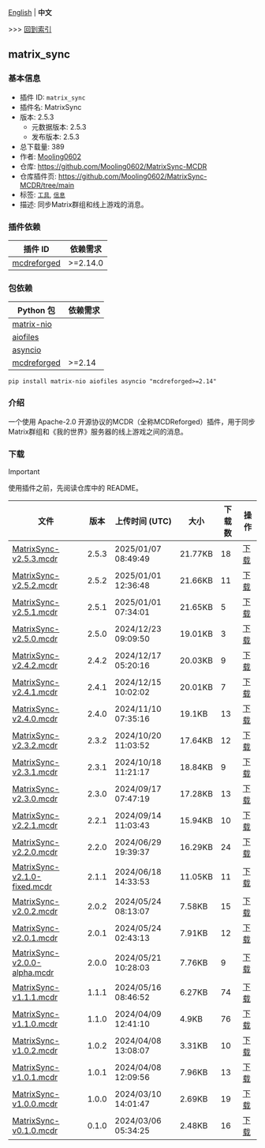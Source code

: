 [English](readme.md) | **中文**

\>\>\> [回到索引](/readme-zh_cn.md)

## matrix_sync

### 基本信息

- 插件 ID: `matrix_sync`
- 插件名: MatrixSync
- 版本: 2.5.3
  - 元数据版本: 2.5.3
  - 发布版本: 2.5.3
- 总下载量: 389
- 作者: [Mooling0602](https://github.com/Mooling0602)
- 仓库: https://github.com/Mooling0602/MatrixSync-MCDR
- 仓库插件页: https://github.com/Mooling0602/MatrixSync-MCDR/tree/main
- 标签: [`工具`](/labels/tool/readme-zh_cn.md), [`信息`](/labels/information/readme-zh_cn.md)
- 描述: 同步Matrix群组和线上游戏的消息。

### 插件依赖

| 插件 ID | 依赖需求 |
| --- | --- |
| [mcdreforged](https://github.com/Fallen-Breath/MCDReforged) | \>=2.14.0 |

### 包依赖

| Python 包 | 依赖需求 |
| --- | --- |
| [matrix-nio](https://pypi.org/project/matrix-nio) |  |
| [aiofiles](https://pypi.org/project/aiofiles) |  |
| [asyncio](https://pypi.org/project/asyncio) |  |
| [mcdreforged](https://pypi.org/project/mcdreforged) | \>=2.14 |

```
pip install matrix-nio aiofiles asyncio "mcdreforged>=2.14"
```

### 介绍

一个使用 Apache-2.0 开源协议的MCDR（全称MCDReforged）插件，用于同步Matrix群组和《我的世界》服务器的线上游戏之间的消息。

### 下载

> [!IMPORTANT]
> 使用插件之前，先阅读仓库中的 README。

| 文件 | 版本 | 上传时间 (UTC) | 大小 | 下载数 | 操作 |
| --- | --- | --- | --- | --- | --- |
| [MatrixSync-v2.5.3.mcdr](https://github.com/Mooling0602/MatrixSync-MCDR/releases/tag/2.5.3) | 2.5.3 | 2025/01/07 08:49:49 | 21.77KB | 18 | [下载](https://github.com/Mooling0602/MatrixSync-MCDR/releases/download/2.5.3/MatrixSync-v2.5.3.mcdr) |
| [MatrixSync-v2.5.2.mcdr](https://github.com/Mooling0602/MatrixSync-MCDR/releases/tag/2.5.2) | 2.5.2 | 2025/01/01 12:36:48 | 21.66KB | 11 | [下载](https://github.com/Mooling0602/MatrixSync-MCDR/releases/download/2.5.2/MatrixSync-v2.5.2.mcdr) |
| [MatrixSync-v2.5.1.mcdr](https://github.com/Mooling0602/MatrixSync-MCDR/releases/tag/2.5.1) | 2.5.1 | 2025/01/01 07:34:01 | 21.65KB | 5 | [下载](https://github.com/Mooling0602/MatrixSync-MCDR/releases/download/2.5.1/MatrixSync-v2.5.1.mcdr) |
| [MatrixSync-v2.5.0.mcdr](https://github.com/Mooling0602/MatrixSync-MCDR/releases/tag/2.5.0) | 2.5.0 | 2024/12/23 09:09:50 | 19.01KB | 3 | [下载](https://github.com/Mooling0602/MatrixSync-MCDR/releases/download/2.5.0/MatrixSync-v2.5.0.mcdr) |
| [MatrixSync-v2.4.2.mcdr](https://github.com/Mooling0602/MatrixSync-MCDR/releases/tag/2.4.2) | 2.4.2 | 2024/12/17 05:20:16 | 20.03KB | 9 | [下载](https://github.com/Mooling0602/MatrixSync-MCDR/releases/download/2.4.2/MatrixSync-v2.4.2.mcdr) |
| [MatrixSync-v2.4.1.mcdr](https://github.com/Mooling0602/MatrixSync-MCDR/releases/tag/2.4.1) | 2.4.1 | 2024/12/15 10:02:02 | 20.01KB | 7 | [下载](https://github.com/Mooling0602/MatrixSync-MCDR/releases/download/2.4.1/MatrixSync-v2.4.1.mcdr) |
| [MatrixSync-v2.4.0.mcdr](https://github.com/Mooling0602/MatrixSync-MCDR/releases/tag/2.4.0) | 2.4.0 | 2024/11/10 07:35:16 | 19.1KB | 13 | [下载](https://github.com/Mooling0602/MatrixSync-MCDR/releases/download/2.4.0/MatrixSync-v2.4.0.mcdr) |
| [MatrixSync-v2.3.2.mcdr](https://github.com/Mooling0602/MatrixSync-MCDR/releases/tag/2.3.2) | 2.3.2 | 2024/10/20 11:03:52 | 17.64KB | 12 | [下载](https://github.com/Mooling0602/MatrixSync-MCDR/releases/download/2.3.2/MatrixSync-v2.3.2.mcdr) |
| [MatrixSync-v2.3.1.mcdr](https://github.com/Mooling0602/MatrixSync-MCDR/releases/tag/2.3.1) | 2.3.1 | 2024/10/18 11:21:17 | 18.84KB | 9 | [下载](https://github.com/Mooling0602/MatrixSync-MCDR/releases/download/2.3.1/MatrixSync-v2.3.1.mcdr) |
| [MatrixSync-v2.3.0.mcdr](https://github.com/Mooling0602/MatrixSync-MCDR/releases/tag/2.3.0) | 2.3.0 | 2024/09/17 07:47:19 | 17.28KB | 13 | [下载](https://github.com/Mooling0602/MatrixSync-MCDR/releases/download/2.3.0/MatrixSync-v2.3.0.mcdr) |
| [MatrixSync-v2.2.1.mcdr](https://github.com/Mooling0602/MatrixSync-MCDR/releases/tag/2.2.1) | 2.2.1 | 2024/09/14 11:03:43 | 15.94KB | 10 | [下载](https://github.com/Mooling0602/MatrixSync-MCDR/releases/download/2.2.1/MatrixSync-v2.2.1.mcdr) |
| [MatrixSync-v2.2.0.mcdr](https://github.com/Mooling0602/MatrixSync-MCDR/releases/tag/2.2.0) | 2.2.0 | 2024/06/29 19:39:37 | 16.29KB | 24 | [下载](https://github.com/Mooling0602/MatrixSync-MCDR/releases/download/2.2.0/MatrixSync-v2.2.0.mcdr) |
| [MatrixSync-v2.1.0-fixed.mcdr](https://github.com/Mooling0602/MatrixSync-MCDR/releases/tag/2.1.1) | 2.1.1 | 2024/06/18 14:33:53 | 11.05KB | 11 | [下载](https://github.com/Mooling0602/MatrixSync-MCDR/releases/download/2.1.1/MatrixSync-v2.1.0-fixed.mcdr) |
| [MatrixSync-v2.0.2.mcdr](https://github.com/Mooling0602/MatrixSync-MCDR/releases/tag/2.0.2) | 2.0.2 | 2024/05/24 08:13:07 | 7.58KB | 15 | [下载](https://github.com/Mooling0602/MatrixSync-MCDR/releases/download/2.0.2/MatrixSync-v2.0.2.mcdr) |
| [MatrixSync-v2.0.1.mcdr](https://github.com/Mooling0602/MatrixSync-MCDR/releases/tag/2.0.1) | 2.0.1 | 2024/05/24 02:43:13 | 7.91KB | 12 | [下载](https://github.com/Mooling0602/MatrixSync-MCDR/releases/download/2.0.1/MatrixSync-v2.0.1.mcdr) |
| [MatrixSync-v2.0.0-alpha.mcdr](https://github.com/Mooling0602/MatrixSync-MCDR/releases/tag/2.0.0) | 2.0.0 | 2024/05/21 10:28:03 | 7.76KB | 9 | [下载](https://github.com/Mooling0602/MatrixSync-MCDR/releases/download/2.0.0/MatrixSync-v2.0.0-alpha.mcdr) |
| [MatrixSync-v1.1.1.mcdr](https://github.com/Mooling0602/MatrixSync-MCDR/releases/tag/1.1.1) | 1.1.1 | 2024/05/16 08:46:52 | 6.27KB | 74 | [下载](https://github.com/Mooling0602/MatrixSync-MCDR/releases/download/1.1.1/MatrixSync-v1.1.1.mcdr) |
| [MatrixSync-v1.1.0.mcdr](https://github.com/Mooling0602/MatrixSync-MCDR/releases/tag/1.1.0) | 1.1.0 | 2024/04/09 12:41:10 | 4.9KB | 76 | [下载](https://github.com/Mooling0602/MatrixSync-MCDR/releases/download/1.1.0/MatrixSync-v1.1.0.mcdr) |
| [MatrixSync-v1.0.2.mcdr](https://github.com/Mooling0602/MatrixSync-MCDR/releases/tag/1.0.2) | 1.0.2 | 2024/04/08 13:08:07 | 3.31KB | 10 | [下载](https://github.com/Mooling0602/MatrixSync-MCDR/releases/download/1.0.2/MatrixSync-v1.0.2.mcdr) |
| [MatrixSync-v1.0.1.mcdr](https://github.com/Mooling0602/MatrixSync-MCDR/releases/tag/1.0.1) | 1.0.1 | 2024/04/08 12:09:56 | 7.96KB | 13 | [下载](https://github.com/Mooling0602/MatrixSync-MCDR/releases/download/1.0.1/MatrixSync-v1.0.1.mcdr) |
| [MatrixSync-v1.0.0.mcdr](https://github.com/Mooling0602/MatrixSync-MCDR/releases/tag/1.0.0) | 1.0.0 | 2024/03/10 14:01:47 | 2.69KB | 19 | [下载](https://github.com/Mooling0602/MatrixSync-MCDR/releases/download/1.0.0/MatrixSync-v1.0.0.mcdr) |
| [MatrixSync-v0.1.0.mcdr](https://github.com/Mooling0602/MatrixSync-MCDR/releases/tag/0.1.0) | 0.1.0 | 2024/03/06 05:34:25 | 2.48KB | 16 | [下载](https://github.com/Mooling0602/MatrixSync-MCDR/releases/download/0.1.0/MatrixSync-v0.1.0.mcdr) |


